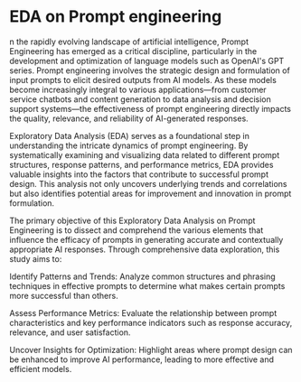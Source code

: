 # EDA on Prompt engineering

n the rapidly evolving landscape of artificial intelligence, Prompt Engineering has emerged as a critical discipline, particularly in the development and optimization of language models such as OpenAI's GPT series. Prompt engineering involves the strategic design and formulation of input prompts to elicit desired outputs from AI models. As these models become increasingly integral to various applications—from customer service chatbots and content generation to data analysis and decision support systems—the effectiveness of prompt engineering directly impacts the quality, relevance, and reliability of AI-generated responses.

Exploratory Data Analysis (EDA) serves as a foundational step in understanding the intricate dynamics of prompt engineering. By systematically examining and visualizing data related to different prompt structures, response patterns, and performance metrics, EDA provides valuable insights into the factors that contribute to successful prompt design. This analysis not only uncovers underlying trends and correlations but also identifies potential areas for improvement and innovation in prompt formulation.

The primary objective of this Exploratory Data Analysis on Prompt Engineering is to dissect and comprehend the various elements that influence the efficacy of prompts in generating accurate and contextually appropriate AI responses. Through comprehensive data exploration, this study aims to:

Identify Patterns and Trends: Analyze common structures and phrasing techniques in effective prompts to determine what makes certain prompts more successful than others.

Assess Performance Metrics: Evaluate the relationship between prompt characteristics and key performance indicators such as response accuracy, relevance, and user satisfaction.

Uncover Insights for Optimization: Highlight areas where prompt design can be enhanced to improve AI performance, leading to more effective and efficient models.
